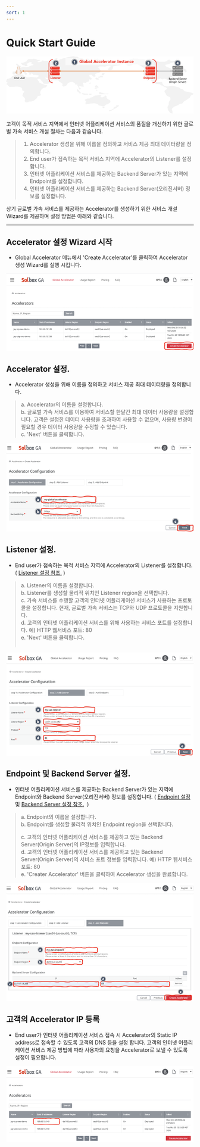 ```yaml
---
sort: 1
---
```


# Quick Start Guide

![Quick Start Guide](/images/QuickStart_guide.png)

고객이 목적 서비스 지역에서 인터넷 어플리케이션 서비스의 품질을 개선하기 위한 글로벌 가속 서비스 개설 절차는 다음과 같습니다.


> 1. Accelerator 생성을 위해 이름을 정의하고 서비스 제공 최대 데이터량을 정의합니다.
> 2. End user가 접속하는 목적 서비스 지역에 Accelerator의 Listener를 설정합니다. 
> 3. 인터넷 어플리케이션 서비스를 제공하는 Backend Server가 있는 지역에 Endpoint를 설정합니다.
> 4. 인터넷 어플리케이션 서비스를 제공하는 Backend Server(오리진서버) 정보를 설정합니다.    

상기 글로벌 가속 서비스를 제공하는 Accelerator를 생성하기 위한 서비스 개설 Wizard를 제공하며 설정 방법은 아래와 같습니다.

---
## Accelerator 설정 Wizard 시작

* Global Accelerator 메뉴에서 'Create Accelerator'를 클릭하여 Accelerator 생성 Wizard를 실행 시킵니다.

![Accelerator 설정시작](/images/QuickStart_Wizard_exec.png)

## Accelerator 설정.

* Accelerator 생성을 위해 이름을 정의하고 서비스 제공 최대 데이터량을 정의합니다.

> a. Accelerator의 이름을 설정합니다.<br>
> b. 글로벌 가속 서비스를 이용하여 서비스할 한달간 최대 데이터 사용량을 설정합니다. 고객은 설정한 데이터 사용량을 초과하여 사용할 수 없으며, 사용량 변경이 필요할 경우 데이터 사용량을 수정할 수 있습니다.<br>
> c. 'Next' 버튼을 클릭합니다.<br>


![Accelerator 설정화면](/images/QuickStart_Wizard_Accelerator.png)
  
## Listener 설정.

* End user가 접속하는 목적 서비스 지역에 Accelerator의 Listener를 설정합니다. ( [Listener 설정 참조.](/doc/Listener.html#listener-수정) )

> a. Listener의 이름을 설정합니다.<br>
> b. Listener를 생성할 물리적 위치인 Listener region을 선택합니다.<br>
> c. 가속 서비스를 수행할 고객의 인터넷 어플리케이션 서비스가 사용하는 프로토콜을 설정합니다. 현재, 글로벌 가속 서비스는 TCP와 UDP 프로토콜을 지원합니다.<br>
> d. 고객의 인터넷 어플리케이션 서비스를 위해 사용하는 서비스 포트를 설정합니다. 예) HTTP 웹서비스 포트: 80<br>
> e. 'Next' 버튼을 클릭합니다.<br> 

![Listener 설정화면](/images/QuickStart_Wizard_Listener.png)

## Endpoint 및 Backend Server 설정.

* 인터넷 어플리케이션 서비스를 제공하는 Backend Server가 있는 지역에 Endpoint와 Backend Server(오리진서버) 정보를 설정합니다. ( [Endpoint 설정](/doc/Endpoint.html#endpoint-수정) 및 [Backend Server 설정 참조.](/doc/Endpoint.html#backend-server-수정)  )

> a. Endpoint의 이름을 설정합니다.<br>
> b. Endpoint를 생성할 물리적 위치인 Endpoint region을 선택합니다.<br>
>
> c. 고객의 인터넷 어플리케이션 서비스를 제공하고 있는 Backend Server(Origin Server)의 IP정보를 입력합니다.<br>
> d. 고객의 인터넷 어플리케이션 서비스를 제공하고 있는 Backend Server(Origin Server)의 서비스 포트 정보를 입력합니다. 예) HTTP 웹서비스 포트: 80<br>
> e. 'Creater Accelerator' 버튼을 클릭하여 Accelerator 생성을 완료합니다.<br>

![Endpoint 및 Backend Server 설정화면](/images/QuickStart_Wizard_Endpoint.png)

## 고객의 Accelerator IP 등록

* End user가 인터넷 어플리케이션 서비스 접속 시 Accelerator의 Static IP address로 접속할 수 있도록 고객의 DNS 등을 설정 합니다. 고객의 인터넷 어플리케이션 서비스 제공 방법에 따라 사용자의 요청을 Accelerator로 보낼 수 있도록 설정이 필요합니다.

![Accelerator IP 확인 화면](/images/QuickStart_Wizard_Last.png)


